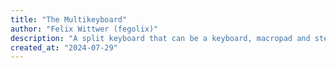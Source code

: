 ```yaml
---
title: "The Multikeyboard"
author: "Felix Wittwer (fegolix)"
description: "A split keyboard that can be a keyboard, macropad and steno keyboard at the same time"
created_at: "2024-07-29"
---
```

